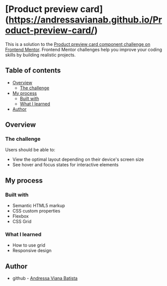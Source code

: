 # [Product preview card] (https://andressavianab.github.io/Product-preview-card/)

This is a solution to the [Product preview card component challenge on Frontend Mentor](https://www.frontendmentor.io/challenges/product-preview-card-component-GO7UmttRfa). Frontend Mentor challenges help you improve your coding skills by building realistic projects. 

## Table of contents

- [Overview](#overview)
  - [The challenge](#the-challenge)
- [My process](#my-process)
  - [Built with](#built-with)
  - [What I learned](#what-i-learned)
- [Author](#author)

## Overview

### The challenge

Users should be able to:

- View the optimal layout depending on their device's screen size
- See hover and focus states for interactive elements

## My process

### Built with

- Semantic HTML5 markup
- CSS custom properties
- Flexbox
- CSS Grid

### What I learned

- How to use grid
- Responsive design

## Author

- github - [Andressa Viana Batista](https://github.com/andressavianab)

